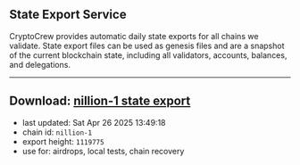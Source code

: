 ## State Export Service
CryptoCrew provides automatic daily state exports for all chains we validate. State export files can be used as genesis files and are a snapshot of the current blockchain state, including all validators, accounts, balances, and delegations.

---
**Download: [nillion-1 state export](https://ccv-s3.nbg1.your-objectstorage.com/SERVICE/nillion/nillion-1_export_1119775.json)**
---

- last updated: Sat Apr 26 2025 13:49:18
- chain id: `nillion-1`
- export height: `1119775`
- use for: airdrops, local tests, chain recovery
